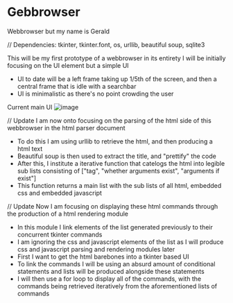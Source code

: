 # Gebbrowser
Webbrowser but my name is Gerald

// Dependencies: 
tkinter, tkinter.font, os, urllib, beautiful soup, sqlite3

This will be my first prototype of a webbrowser in its entirety
I will be initially focusing on the UI element but a simple UI
* UI to date will be a left frame taking up 1/5th of the screen, and then a central frame that is idle with a searchbar
* UI is minimalistic as there's no point crowding the user

Current main UI
![image](https://user-images.githubusercontent.com/91832029/147658146-386227b3-4a95-4425-b813-054fe99d1cb1.png)


// Update
I am now onto focusing on the parsing of the html side of this webbrowser in the html parser document
* To do this I am using urllib to retrieve the html, and then producing a html text
* Beautiful soup is then used to extract the title, and "prettify" the code
* After this, I institute a iterative function that catelogs the html into legible sub lists consisting of ["tag", "whether arguments exist", "arguments if exist"]
* This function returns a main list with the sub lists of all html, embedded css and embedded javascript

// Update
Now I am focusing on displaying these html commands through the production of a html rendering module
* In this module I link elements of the list generated previously to their concurrent tkinter commands
* I am ignoring the css and javascript elements of the list as I will produce css and javascript parsing and rendering modules later
*   First I want to get the html barebones into a tkinter based UI
* To link the commands I will be using an absurd amount of conditional statements and lists will be produced alongside these statements
* I will then use a for loop to display all of the commands, with the commands being retrieved iteratively from the aforementioned lists of commands
